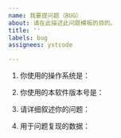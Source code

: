 ```yaml
---
name: 我要提问题（BUG）
about: 请在此描述此问题模板的目的。
title: ''
labels: bug
assignees: ystcode

---
```


1. 你使用的操作系统是：

2. 你使用的本软件版本号是：

3. 请详细叙述你的问题：

4. 用于问题复现的数据：
